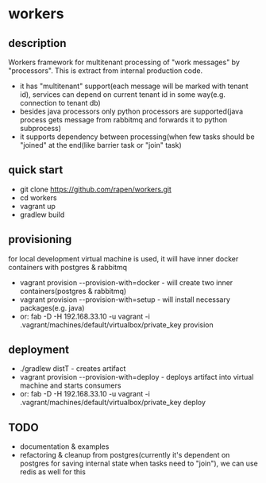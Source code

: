 # workers
## description
Workers framework for multitenant processing of "work messages" by "processors".
This is extract from internal production code.

* it has "multitenant" support(each message will be marked with tenant id), services can depend on current tenant id in some way(e.g. connection to tenant db)
* besides java processors only python processors are supported(java process gets message from rabbitmq and forwards it to python subprocess)
* it supports dependency between processing(when few tasks should be "joined" at the end(like barrier task or "join" task)

## quick start
* git clone https://github.com/rapen/workers.git
* cd workers
* vagrant up
* gradlew build


## provisioning
for local development virtual machine is used, it will have inner docker containers with postgres & rabbitmq
* vagrant provision --provision-with=docker - will create two inner containers(postgres & rabbitmq)
* vagrant provision --provision-with=setup - will install necessary packages(e.g. java)
* or: fab -D -H 192.168.33.10 -u vagrant -i .vagrant/machines/default/virtualbox/private_key provision

## deployment
* ./gradlew distT - creates artifact
* vagrant provision --provision-with=deploy - deploys artifact into virtual machine and starts consumers
* or: fab -D -H 192.168.33.10 -u vagrant -i .vagrant/machines/default/virtualbox/private_key deploy

## TODO 
- documentation & examples
- refactoring & cleanup from postgres(currently it's dependent on postgres for saving internal state when tasks need to "join"), we can use redis as well for this
